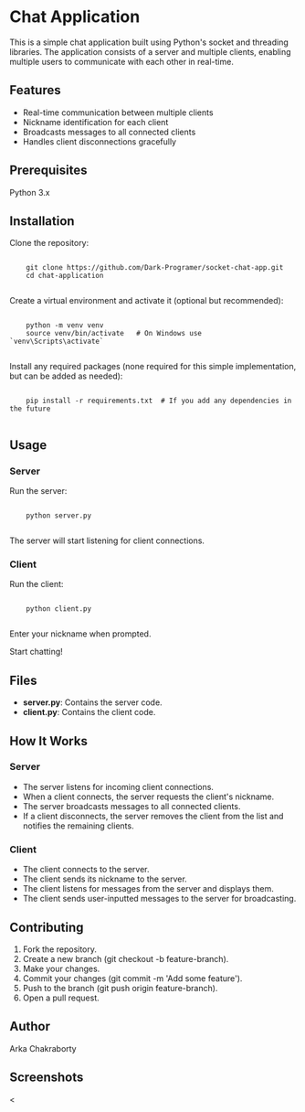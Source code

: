 <h1>Chat Application</h1>
    <p>This is a simple chat application built using Python's socket and threading libraries. The application consists of a server and multiple clients, enabling multiple users to communicate with each other in real-time.</p>
    
<h2>Features</h2>
    <ul>
        <li>Real-time communication between multiple clients</li>
        <li>Nickname identification for each client</li>
        <li>Broadcasts messages to all connected clients</li>
        <li>Handles client disconnections gracefully</li>
    </ul>
    
<h2>Prerequisites</h2>
    <p>Python 3.x</p>
    
<h2>Installation</h2>
    <p>Clone the repository:</p>
    <pre><code>
    git clone https://github.com/Dark-Programer/socket-chat-app.git
    cd chat-application
    </code></pre>
    
<p>Create a virtual environment and activate it (optional but recommended):</p>
    <pre><code>
    python -m venv venv
    source venv/bin/activate   # On Windows use `venv\Scripts\activate`
    </code></pre>
    
<p>Install any required packages (none required for this simple implementation, but can be added as needed):</p>
    <pre><code>
    pip install -r requirements.txt  # If you add any dependencies in the future
    </code></pre>
    
<h2>Usage</h2>
    <h3>Server</h3>
    <p>Run the server:</p>
    <pre><code>
    python server.py
    </code></pre>
    <p>The server will start listening for client connections.</p>
    
<h3>Client</h3>
    <p>Run the client:</p>
    <pre><code>
    python client.py
    </code></pre>
    <p>Enter your nickname when prompted.</p>
    <p>Start chatting!</p>
    
<h2>Files</h2>
    <ul>
        <li><strong>server.py</strong>: Contains the server code.</li>
        <li><strong>client.py</strong>: Contains the client code.</li>
    </ul>
    
<h2>How It Works</h2>
    <h3>Server</h3>
    <ul>
        <li>The server listens for incoming client connections.</li>
        <li>When a client connects, the server requests the client's nickname.</li>
        <li>The server broadcasts messages to all connected clients.</li>
        <li>If a client disconnects, the server removes the client from the list and notifies the remaining clients.</li>
    </ul>
    
<h3>Client</h3>
    <ul>
        <li>The client connects to the server.</li>
        <li>The client sends its nickname to the server.</li>
        <li>The client listens for messages from the server and displays them.</li>
        <li>The client sends user-inputted messages to the server for broadcasting.</li>
    </ul>
    
<h2>Contributing</h2>
    <ol>
        <li>Fork the repository.</li>
        <li>Create a new branch (git checkout -b feature-branch).</li>
        <li>Make your changes.</li>
        <li>Commit your changes (git commit -m 'Add some feature').</li>
        <li>Push to the branch (git push origin feature-branch).</li>
        <li>Open a pull request.</li>
    </ol>
    
<h2>Author</h2>
    <p>Arka Chakraborty</p>

<h2>Screenshots</h2>
    <<img src="">